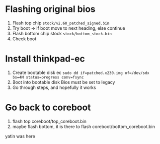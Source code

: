 # Flashing original bios
1. Flash top chip ` stock/v2.60_patched_signed.bin `
2. Try boot -> if boot move to next heading, else continue
3. Flash bottom chip stock `stock/bottom_stock.bin`
4. Check boot

# Install thinkpad-ec
1. Create bootable disk ec
   ` sudo dd if=patched.x230.img of=/dev/sdx bs=4M status=progress conv=fsync `
2. Boot into bootable disk
   Bios must be set to legacy
3. Go through steps, and hopefully it works

# Go back to coreboot
1. flash top coreboot/top_coreboot.bin
2. maybe flash bottom, it is there to flash coreboot/bottom_coreboot.bin


yatin was here
